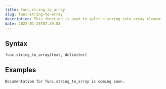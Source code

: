 ```yaml
---
title: func.string_to_array
slug: func-string-to-array
description: This function is used to split a string into array elements using supplied delimiter and optional null string
date: 2022-01-25T07:39:53
---
```



## Syntax



```
func.string_to_array(text, delimiter)
```


## Examples



```
Documentation for func.string_to_array is coming soon.
```
